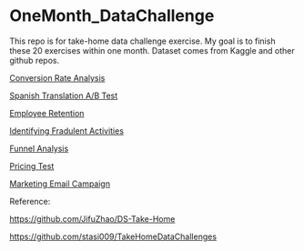 # OneMonth_DataChallenge

This repo is  for take-home data challenge exercise. My goal is to finish these 20 exercises within one month. Dataset comes from Kaggle and other github repos. 

[Conversion Rate Analysis](https://github.com/vivienfay/OneMonth_DataChallenge/blob/master/DAY1%20Conversion%20Rate.ipynb)

[Spanish Translation A/B Test](https://github.com/vivienfay/OneMonth_DataChallenge/blob/master/DAY2%20Spanish%20Translation%20AB%20Test.ipynb)

[Employee Retention](https://github.com/vivienfay/OneMonth_DataChallenge/blob/master/DAY3%20Employee%20Retention.ipynb)

[Identifying Fradulent Activities](https://github.com/vivienfay/OneMonth_DataChallenge/blob/master/DAY4%20Identifying%20Fraudulent%20Activities.ipynb)

[Funnel Analysis](https://github.com/vivienfay/OneMonth_DataChallenge/blob/master/DAY5%20Funnel%20Analysis.ipynb)

[Pricing Test](https://github.com/vivienfay/OneMonth_DataChallenge/blob/master/DAY6%20Pricing%20Test.ipynb)

[Marketing Email Campaign](https://github.com/vivienfay/OneMonth_DataChallenge/blob/master/DAY7%20Marketing%20Email%20Campaign.ipynb)

Reference: 

https://github.com/JifuZhao/DS-Take-Home

https://github.com/stasi009/TakeHomeDataChallenges
